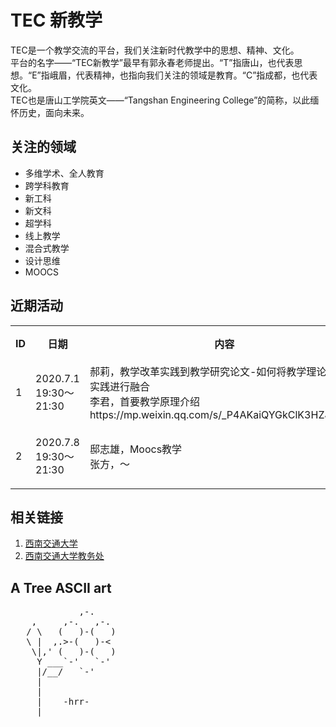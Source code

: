 TEC 新教学
================================
TEC是一个教学交流的平台，我们关注新时代教学中的思想、精神、文化。   
平台的名字——“TEC新教学”最早有郭永春老师提出。“T”指唐山，也代表思想。“E”指峨眉，代表精神，也指向我们关注的领域是教育。“C”指成都，也代表文化。  
TEC也是唐山工学院英文——“Tangshan Engineering College”的简称，以此缅怀历史，面向未来。  

关注的领域
-------------------------
* 多维学术、全人教育
* 跨学科教育
* 新工科
* 新文科
* 超学科
* 线上教学
* 混合式教学
* 设计思维
* MOOCS

近期活动
-------------

<table>
  <tr>
    <th>ID</th><th>日期</th><th>内容</th><th>地点</th>
  </tr>
  <tr>
    <td>1</td><td>2020.7.1 19:30～21:30</td><td>郝莉，教学改革实践到教学研究论文-如何将教学理论与教学实践进行融合<br/>
    李君，首要教学原理介绍 <br/>
    https://mp.weixin.qq.com/s/_P4AKaiQYGkClK3HZJXEOw
    </td><td>腾讯会议</td>
  </tr>
  <tr>
    <td>2</td><td>2020.7.8 19:30～21:30</td><td>邸志雄，Moocs教学<br/>
    张方，～</td><td>腾讯会议</td><td></td>
  </tr>
</table>


相关链接
--------------------

  1. [西南交通大学](http://www.swjtu.edu.cn)
  1. [西南交通大学教务处](http://dean.swjtu.edu.cn)


A Tree ASCII art
------------

<pre>
             ,-. 
    ,     ,-.   ,-. 
   / \   (   )-(   ) 
   \ |  ,.>-(   )-< 
    \|,' (   )-(   ) 
     Y ___`-'   `-' 
     |/__/   `-' 
     | 
     | 
     |    -hrr- 
  ___|_____________ 
</pre>

